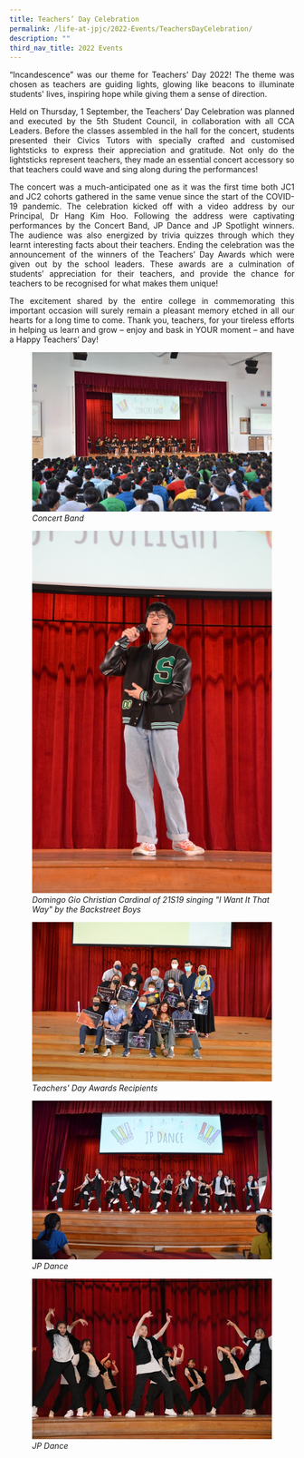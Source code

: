 ```yaml
---
title: Teachers’ Day Celebration
permalink: /life-at-jpjc/2022-Events/TeachersDayCelebration/
description: ""
third_nav_title: 2022 Events
---
```


<div align="justify">
<p>
“Incandescence” was our theme for Teachers’ Day 2022! The theme was chosen as teachers are guiding lights, glowing like beacons to illuminate students' lives, inspiring hope while giving them a sense of direction.

Held on Thursday, 1 September, the Teachers’ Day Celebration was planned and executed by the 5th Student Council, in collaboration with all CCA Leaders. Before the classes assembled in the hall for the concert, students presented their Civics Tutors with specially crafted and customised lightsticks to express their appreciation and gratitude. Not only do the lightsticks represent teachers, they made an essential concert accessory so that teachers could wave and sing along during the performances!

The concert was a much-anticipated one as it was the first time both JC1 and JC2 cohorts gathered in the same venue since the start of the COVID-19 pandemic. The celebration kicked off with a video address by our Principal, Dr Hang Kim Hoo. Following the address were captivating performances by the Concert Band, JP Dance and JP Spotlight winners. The audience was also energized by trivia quizzes through which they learnt interesting facts about their teachers. Ending the celebration was the announcement of the winners of the Teachers’ Day Awards which were given out by the school leaders. These awards are a culmination of students’ appreciation for their teachers, and provide the chance for teachers to be recognised for what makes them unique!

The excitement shared by the entire college in commemorating this important occasion will surely remain a pleasant memory etched in all our hearts for a long time to come. Thank you, teachers, for your tireless efforts in helping us learn and grow – enjoy and bask in YOUR moment – and have a Happy Teachers’ Day!
	
</p></div><p></p>
<figure>
<img src="/images/Life%20%40%20JPJC/2022%20Events/Teachers_%20Day%20Celebration%200109/DSC_4674.jpg"><em>Concert Band</em>
</figure>

<figure>
<img src="/images/Life%20%40%20JPJC/2022%20Events/Teachers_%20Day%20Celebration%200109/DSC_4724.jpg"><em>Domingo Gio Christian Cardinal of 21S19 singing "I Want It That Way" by the Backstreet Boys</em>
</figure>

<figure>
<img src="/images/Life%20%40%20JPJC/2022%20Events/Teachers_%20Day%20Celebration%200109/DSC_4790.jpg"><em>Teachers' Day Awards Recipients</em>
</figure>

<figure>
<img src="images/Life%20%40%20JPJC/2022%20Events/Teachers_%20Day%20Celebration%200109/DSC_4802.jpg"><em>JP Dance</em>
</figure>

<figure>
<img src="/images/Life%20%40%20JPJC/2022%20Events/Teachers_%20Day%20Celebration%200109/IMG_3781.jpg"><em>JP Dance</em>
</figure>